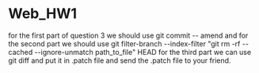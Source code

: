 # Web_HW1
for the first part of question 3 we should use git commit -- amend and for the second part we should use git filter-branch --index-filter "git rm -rf --cached --ignore-unmatch path_to_file" HEAD
for the third part we can use git diff and put it in .patch file and send the .patch file to your friend. 
